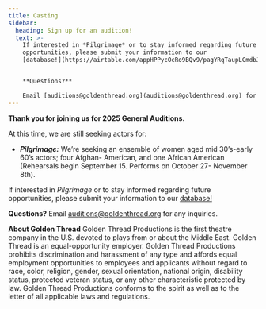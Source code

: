 ```yaml
---
title: Casting
sidebar:
  heading: Sign up for an audition!
  text: >-
    If interested in *Pilgrimage* or to stay informed regarding future
    opportunities, please submit your information to our
    [database!](https://airtable.com/appHPPycOcRo9BQv9/pagYRqTaupLCmdbJB/form)


    **Questions?**

    Email [auditions@goldenthread.org](auditions@goldenthread.org) for any inquiries.
---
```

**Thank you for joining us for 2025 General Auditions.** 

A﻿t this time, we are still seeking actors for:

* ***Pilgrimage:*** We’re seeking an ensemble of women aged mid 30’s-early 60’s actors; four Afghan- American, and one African American (Rehearsals begin September 15. Performs on October 27- November 8th).

If interested in *Pilgrimage* or to stay informed regarding future opportunities, please submit your information to our [database!](https://airtable.com/appHPPycOcRo9BQv9/pagYRqTaupLCmdbJB/form)

**Questions?**
Email [auditions@goldenthread.org](auditions@goldenthread.org) for any inquiries.

**About Golden Thread** 
Golden Thread Productions is the first theatre company in the U.S. devoted to plays from or about the Middle East. Golden Thread is an equal-opportunity employer. Golden Thread Productions prohibits discrimination and harassment of any type and affords equal employment opportunities to employees and applicants without regard to race, color, religion, gender, sexual orientation, national origin, disability status, protected veteran status, or any other characteristic protected by law. Golden Thread Productions conforms to the spirit as well as to the letter of all applicable laws and regulations.